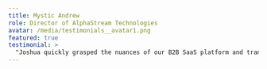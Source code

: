 ```yaml
---
title: Mystic Andrew
role: Director of AlphaStream Technologies
avatar: /media/testimonials__avatar1.png
featured: true
testimonial: >
  "Joshua quickly grasped the nuances of our B2B SaaS platform and transformed complex workflows into a clean, intuitive interface. What impressed us most was how he worked alongside our developers—speaking their language, anticipating edge cases, and pushing for design consistency without sacrificing functionality. He’s a rare hybrid of creative and practical."
---
```


